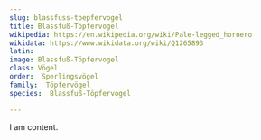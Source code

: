 ```yaml
---
slug: blassfuss-toepfervogel
title: Blassfuß-Töpfervogel
wikipedia: https://en.wikipedia.org/wiki/Pale-legged_hornero
wikidata: https://www.wikidata.org/wiki/Q1265893
latin:
image: Blassfuß-Töpfervogel
class: Vögel
order:  Sperlingsvögel
family:  Töpfervögel
species:  Blassfuß-Töpfervogel

---
```


I am content.
